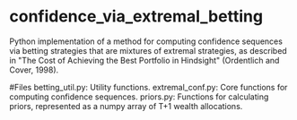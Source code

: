 # confidence_via_extremal_betting
Python implementation of a method for computing confidence sequences via betting strategies that are mixtures of extremal strategies, as described in "The Cost of Achieving the Best Portfolio in Hindsight" (Ordentlich and Cover, 1998).

#Files
betting_util.py: Utility functions.
extremal_conf.py: Core functions for computing confidence sequences.
priors.py: Functions for calculating priors, represented as a numpy array of T+1 wealth allocations.

